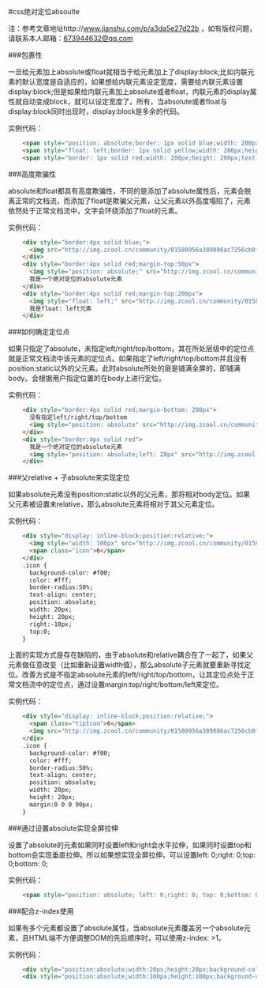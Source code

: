 

#css绝对定位absoulte

注：参考文章地址http://www.jianshu.com/p/a3da5e27d22b ，如有版权问题，请联系本人邮箱：673944632@qq.com

###包裹性

一旦给元素加上absolute或float就相当于给元素加上了display:block;比如内联元素的默认宽度是自适应的，如果想给内联元素设定宽度，需要给内联元素设置display:block;但是如果给内联元素加上absolute或者float，内联元素的display属性就自动变成block，就可以设定宽度了。所有，当absolute或者float与display:block同时出现时，display:block是多余的代码。

实例代码：

```html
    <span style="position: absolute;border: 1px solid blue;width: 200px;height: 200px;text-align:center">test1</span>
    <span style="float: left;border: 1px solid yellow;width: 200px;height: 200px;text-align:center">test2</span>
    <span style="border: 1px solid red;width: 200px;height: 200px;text-align:center">test3</span>
```

###高度欺骗性

absolute和float都具有高度欺骗性，不同的是添加了absolute属性后，元素会脱离正常的文档流，而添加了float是欺骗父元素，让父元素以外高度塌陷了，元素依然处于正常文档流中，文字会环绕添加了float的元素。

实例代码：

```html
    <div style="border:4px solid blue;">
      <img src="http://img.zcool.cn/community/01580956a389086ac7256cb0f3ebe5.gif" />
    </div>
    <div style="border:4px solid red;margin-top:50px">
      <img style="position: absolute;" src="http://img.zcool.cn/community/01580956a389086ac7256cb0f3ebe5.gif" />
      我是一个绝对定位的absolute元素
    </div>
    <div style="border:4px solid red;margin-top:200px">
      <img style="float: left;" src="http://img.zcool.cn/community/01580956a389086ac7256cb0f3ebe5.gif" />
      我是float: left元素
    </div>
```

###如何确定定位点

如果只指定了absolute，未指定left/right/top/bottom，其在所处层级中的定位点就是正常文档流中该元素的定位点。如果指定了left/right/top/bottom并且没有position:static以外的父元素。此时absolute所处的层是铺满全屏的，即铺满body。会根据用户指定位置的在body上进行定位。

实例代码：

```html
    <div style="border:4px solid red;margin-bottom: 200px">
      没有指定left/right/top/bottom
      <img style="position: absolute" src="http://img.zcool.cn/community/01580956a389086ac7256cb0f3ebe5.gif" />
    </div>
    <div style="border:4px solid red">
      我是一个绝对定位的absolute元素
      <img style="position: absolute;left: 20px" src="http://img.zcool.cn/community/01580956a389086ac7256cb0f3ebe5.gif" />
    </div>
```

###父relative + 子absolute来实现定位

如果absolute元素没有position:static以外的父元素，那将相对body定位。如果父元素被设置未relative，那么absolute元素将相对于其父元素定位。

实例代码：

```html
    <div style="display: inline-block;position:relative;">
      <img style="width: 100px" src="http://img.zcool.cn/community/01580956a389086ac7256cb0f3ebe5.gif" />
      <span class="icon">6</span>
    </div>
    .icon {
      background-color: #f00;
      color: #fff;
      border-radius:50%;
      text-align: center;
      position: absolute;
      width: 20px;
      height: 20px;
      right:-10px;
      top:0;
    }
```

上面的实现方式是存在缺陷的，由于absolute和relative耦合在了一起了，如果父元素做任意改变（比如重新设置width值），那么absolute子元素就要重新寻找定位。改善方式是不指定absolute元素的left/right/top/bottom，让其定位点处于正常文档流中的定位点，通过设置margin:top/right/bottom/left来定位。

实例代码：

```html
    <div style="display: inline-block;position:relative;">
      <span class="tipIcon">6</span>
      <img src="http://img.zcool.cn/community/01580956a389086ac7256cb0f3ebe5.gif" />
    </div>
    .icon {
      background-color: #f00;
      color: #fff;
      border-radius:50%;
      text-align: center;
      position: absolute;
      width: 20px;
      height: 20px;
      margin:0 0 0 90px;
    }
```

###通过设置absolute实现全屏拉伸

设置了absolute的元素如果同时设置left和right会水平拉伸，如果同时设置top和bottom会实现垂直拉伸。所以如果想实现全屏拉伸，可以设置left: 0;right: 0;top: 0;bottom: 0;

实例代码：

```html
    <span style="position: absolute; left: 0;right: 0; top: 0;bottom: 0;background-color: #665b5b;opacity: .5;filter: alpha(opacity=50);">全屏滤镜</span>
```

###配合z-index使用

如果有多个元素都设置了absolute属性，当absolute元素覆盖另一个absolute元素，且HTML端不方便调整DOM的先后顺序时，可以使用z-index: >1。

实例代码：

```html
    <div style="position:absolute;width:20px;height:20px;background-color: blue;z-index: 1"></div>
    <div style="position:absolute;width:100px;height:100px;background-color: red"></div>
```
